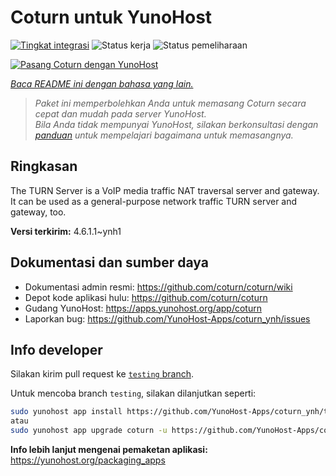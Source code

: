 <!--
N.B.: README ini dibuat secara otomatis oleh <https://github.com/YunoHost/apps/tree/master/tools/readme_generator>
Ini TIDAK boleh diedit dengan tangan.
-->

# Coturn untuk YunoHost

[![Tingkat integrasi](https://apps.yunohost.org/badge/integration/coturn)](https://ci-apps.yunohost.org/ci/apps/coturn/)
![Status kerja](https://apps.yunohost.org/badge/state/coturn)
![Status pemeliharaan](https://apps.yunohost.org/badge/maintained/coturn)

[![Pasang Coturn dengan YunoHost](https://install-app.yunohost.org/install-with-yunohost.svg)](https://install-app.yunohost.org/?app=coturn)

*[Baca README ini dengan bahasa yang lain.](./ALL_README.md)*

> *Paket ini memperbolehkan Anda untuk memasang Coturn secara cepat dan mudah pada server YunoHost.*  
> *Bila Anda tidak mempunyai YunoHost, silakan berkonsultasi dengan [panduan](https://yunohost.org/install) untuk mempelajari bagaimana untuk memasangnya.*

## Ringkasan

The TURN Server is a VoIP media traffic NAT traversal server and gateway. It can be used as a general-purpose network traffic TURN server and gateway, too.

**Versi terkirim:** 4.6.1.1~ynh1
## Dokumentasi dan sumber daya

- Dokumentasi admin resmi: <https://github.com/coturn/coturn/wiki>
- Depot kode aplikasi hulu: <https://github.com/coturn/coturn>
- Gudang YunoHost: <https://apps.yunohost.org/app/coturn>
- Laporkan bug: <https://github.com/YunoHost-Apps/coturn_ynh/issues>

## Info developer

Silakan kirim pull request ke [`testing` branch](https://github.com/YunoHost-Apps/coturn_ynh/tree/testing).

Untuk mencoba branch `testing`, silakan dilanjutkan seperti:

```bash
sudo yunohost app install https://github.com/YunoHost-Apps/coturn_ynh/tree/testing --debug
atau
sudo yunohost app upgrade coturn -u https://github.com/YunoHost-Apps/coturn_ynh/tree/testing --debug
```

**Info lebih lanjut mengenai pemaketan aplikasi:** <https://yunohost.org/packaging_apps>

